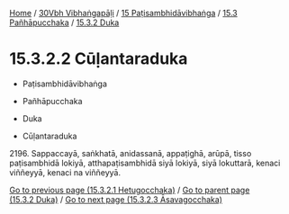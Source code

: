 
[Home](/) / [30Vbh Vibhaṅgapāḷi](../../../../30Vbh.md) / [15 Paṭisambhidāvibhaṅga](../../../15.md) / [15.3 Pañhāpucchaka](../../15.3.md) / [15.3.2 Duka](../15.3.2.md)

# 15.3.2.2 Cūḷantaraduka

* Paṭisambhidāvibhaṅga

* Pañhāpucchaka

* Duka

* Cūḷantaraduka

2196\. Sappaccayā, saṅkhatā, anidassanā, appaṭighā, arūpā, tisso paṭisambhidā lokiyā, atthapaṭisambhidā siyā lokiyā, siyā lokuttarā, kenaci viññeyyā, kenaci na viññeyyā.

[Go to previous page (15.3.2.1 Hetugocchaka)](15.3.2.1.md) / [Go to parent page (15.3.2 Duka)](../15.3.2.md) / [Go to next page (15.3.2.3 Āsavagocchaka)](15.3.2.3.md)


